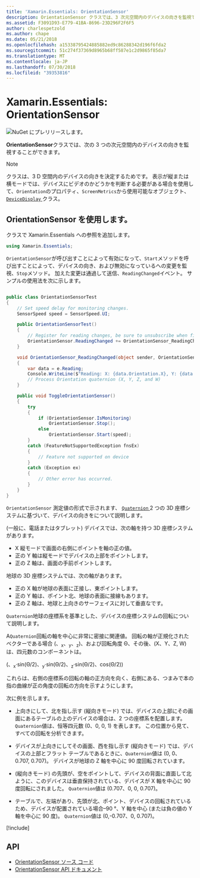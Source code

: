 ```yaml
---
title: 'Xamarin.Essentials: OrientationSensor'
description: OrientationSensor クラスでは、3 次元空間内のデバイスの向きを監視できます。
ms.assetid: F3091D93-E779-41BA-8696-23D296F2F6F5
author: charlespetzold
ms.author: chape
ms.date: 05/21/2018
ms.openlocfilehash: a15338795424885882ed9c86288342d196f6fda2
ms.sourcegitcommit: 51c274f37369d8965b68ff587e1c2d9865f85da7
ms.translationtype: MT
ms.contentlocale: ja-JP
ms.lasthandoff: 07/30/2018
ms.locfileid: "39353816"
---
```

# <a name="xamarinessentials-orientationsensor"></a>Xamarin.Essentials: OrientationSensor

![NuGet にプレリリースします。](~/media/shared/pre-release.png)

**OrientationSensor**クラスでは、次の 3 つの次元空間内のデバイスの向きを監視することができます。

> [!NOTE]
> クラスは、3 D 空間内のデバイスの向きを決定するためです。 表示が縦または横モードでは、デバイスにビデオのかどうかを判断する必要がある場合を使用して、`Orientation`のプロパティ、`ScreenMetrics`から使用可能なオブジェクト、 [ `DeviceDisplay` ](device-display.md)クラス。

## <a name="using-orientationsensor"></a>OrientationSensor を使用します。

クラスで Xamarin.Essentials への参照を追加します。

```csharp
using Xamarin.Essentials;
```

`OrientationSensor`が呼び出すことによって有効になって、`Start`メソッドを呼び出すことによって、デバイスの向き、および無効になっているへの変更を監視、`Stop`メソッド。 加えた変更は通過して送信、`ReadingChanged`イベント。 サンプルの使用法を次に示します。

```csharp

public class OrientationSensorTest
{
    // Set speed delay for monitoring changes.
    SensorSpeed speed = SensorSpeed.UI;

    public OrientationSensorTest()
    {
        // Register for reading changes, be sure to unsubscribe when finished
        OrientationSensor.ReadingChanged += OrientationSensor_ReadingChanged;
    }

    void OrientationSensor_ReadingChanged(object sender, OrientationSensorChangedEventArgs e)
    {
        var data = e.Reading;
        Console.WriteLine($"Reading: X: {data.Orientation.X}, Y: {data.Orientation.Y}, Z: {data.Orientation.Z}, W: {data.Orientation.W}");
        // Process Orientation quaternion (X, Y, Z, and W)
    }

    public void ToggleOrientationSensor()
    {
        try
        {
            if (OrientationSensor.IsMonitoring)
                OrientationSensor.Stop();
            else
                OrientationSensor.Start(speed);
        }
        catch (FeatureNotSupportedException fnsEx)
        {
            // Feature not supported on device
        }
        catch (Exception ex)
        {
            // Other error has occurred.
        }
    }
}
```

`OrientationSensor` 測定値の形式で示されます、 [ `Quaternion` ](xref:System.Numerics.Quaternion) 2 つの 3D 座標システムに基づいて、デバイスの向きをについて説明します。

(一般に、電話またはタブレット) デバイスでは、次の軸を持つ 3D 座標システムがあります。

- X 縦モードで画面の右側にポイントを軸の正の値。
- 正の Y 軸は縦モードでデバイスの上部をポイントします。
- 正の Z 軸は、画面の手前ポイントします。

地球の 3D 座標システムでは、次の軸があります。

- 正の X 軸が地球の表面に正接し、東ポイントします。
- 正の Y 軸は、ポイント北、地球の表面に接線もあります。
- 正の Z 軸は、地球と上向きのサーフェイスに対して垂直なです。

`Quaternion`地球の座標系を基準とした、デバイスの座標システムの回転について説明します。

A`Quaternion`回転の軸を中心に非常に密接に関連値。 回転の軸が正規化されたベクターである場合 (、<sub>x</sub>、<sub>y</sub>、<sub>z</sub>)、および回転角度 Θ、その後、(X、Y、Z, W) は、四元数のコンポーネントは。

(、<sub>x</sub>·sin(Θ/2)、<sub>y</sub>·sin(Θ/2)、<sub>z</sub>·sin(Θ/2)、cos(Θ/2))

これらは、右側の座標系の回転の軸の正方向を向く、右側にある、つまみで本の指の曲線が正の角度の回転の方向を示すようにします。

次に例を示します。

* 上向きにして、北を指し示す (縦向きモード) では、デバイスの上部にその画面にあるテーブルの上のデバイスの場合は、2 つの座標系を配置します。 `Quaternion`値は、恒等四元数 (0、0, 0, 1) を表します。 この位置から見て、すべての回転を分析できます。

* デバイスが上向きにしてその画面、西を指し示す (縦向きモード) では、デバイスの上部とフラット テーブルであるときに、`Quaternion`値は (0, 0、0.707, 0.707)。 デバイスが地球の Z 軸を中心に 90 度回転されています。

* (縦向きモード) の先頭が、空をポイントして、デバイスの背面に直面して北ように、このデバイスは垂直保持されている、デバイスが X 軸を中心に 90 度回転にされました。 `Quaternion`値は (0.707、0, 0, 0.707)。

* テーブルで、左端があり、先頭が北、ポイント、デバイスの回転されているため、デバイスが配置されている場合&ndash;90 °、Y 軸を中心 (または負の値の Y 軸を中心に 90 度)。 `Quaternion`値は (0,-0.707、0, 0.707)。

[!include[](~/essentials/includes/sensor-speed.md)]

## <a name="api"></a>API

- [OrientationSensor ソース コード](https://github.com/xamarin/Essentials/tree/master/Xamarin.Essentials/OrientationSensor)
- [OrientationSensor API ドキュメント](xref:Xamarin.Essentials.OrientationSensor)
